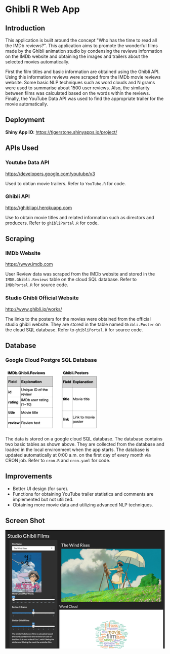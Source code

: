 # Ghibli R Web App

## Introduction
This application is built around the concept "Who has the time to read all the IMDb reviews?". This application aims to promote the wonderful films made by the Ghibli animation studio by condensing the reviews information on the IMDb website and obtaining the images and trailers about the selected movies automatically.

First the film titles and basic information are obtained using the Ghibli API. Using this information reviews were scraped from the IMDb movie reviews website. Some basic NLP techniques such as word clouds and N grams were used to summarise about 1500 user reviews. Also, the similarity between films was calculated based on the words within the reviews. Finally, the YouTube Data API was used to find the appropriate trailer for the movie automatically. 

## Deployment
**Shiny App IO**: 
https://tigerstone.shinyapps.io/project/

## APIs Used
### Youtube Data API

https://developers.google.com/youtube/v3

Used to obtian movie trailers. Refer to `YouTube.R` for code.

### Ghibli API 

https://ghibliapi.herokuapp.com

Use to obtain movie titles and related information such as directors and producers. Refer to `ghibliPortal.R` for code.

## Scraping
### IMDb Website

https://www.imdb.com

User Review data was scraped from the IMDb website and stored in the `IMDB.Ghibli.Reviews` table on the cloud SQL database. Refer to `IMDbPortal.R` for source code.

### Studio Ghibli Official Website

http://www.ghibli.jp/works/

The links to the posters for the movies were obtained from the official studio ghibli website. They are stored in the table named `Ghibli.Poster` on the cloud SQL database. Refer to `ghibliPortal.R` for source code.

## Database
### Google Cloud Postgre SQL Database

<img src="./www/dbimage.png" alt="db image" width="300">

The data is stored on a google cloud SQL database. The database contains two basic tables as shown above. They are collected from the database and loaded in the local environment when the app starts. The database is updated automatically at 0:00 a.m. on the first day of every month via CRON job. Refer to `cron.R` and `cron.yaml` for code.

## Improvements
* Better UI design (for sure).
* Functions for obtaining YouTube trailer statistics and comments are implemented but not utilized.
* Obtaining more movie data and utilizing advanced NLP techniques.

## Screen Shot
![screen shot](./www/screenshot.png)